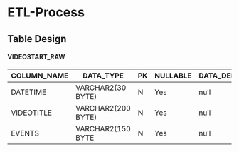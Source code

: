 # ETL-Process
## Table Design
#### VIDEOSTART_RAW

| COLUMN_NAME  | DATA_TYPE          | PK           | NULLABLE    |DATA_DEFAULT   | COLUMN_ID   | COMMENTS |
| -----------  | -----------        |  ----------- | ----------- |  -----------  | ----------- |----------- |
| DATETIME     | VARCHAR2(30 BYTE)  | N            |Yes          |null           | 1           |Data from raw file|
| VIDEOTITLE   | VARCHAR2(200 BYTE) | N            |Yes          |null           | 2           |Data from raw file|
| EVENTS       | VARCHAR2(150 BYTE  | N            |Yes          |null           | 3           |Data from raw file|